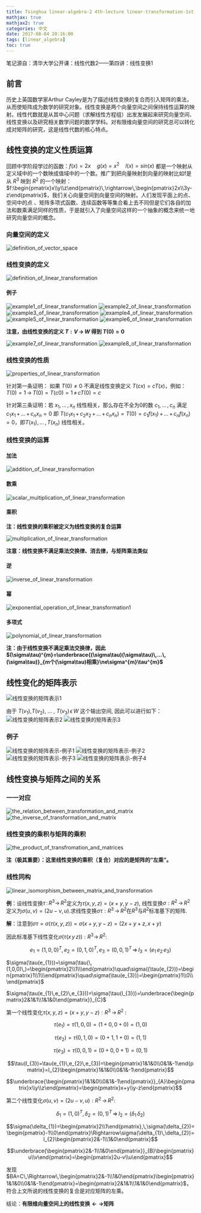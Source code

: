 ```yaml
---
title: Tsinghua linear-algebra-2 4th-lecture linear-transformation-1st-part
mathjax: true
mathjax2: true
categories: 中文
date: 2017-08-04 20:16:00
tags: [linear_algebra]
toc: true
---
```


笔记源自：清华大学公开课：线性代数2——第四讲：线性变换1

## 前言

历史上英国数学家Arthur Cayley是为了描述线性变换的复合而引入矩阵的乘法，从而使矩阵成为数学的研究对象。线性变换是两个向量空间之间保持线性运算的映射。线性代数就是从其中心问题（求解线性方程组）出发发展起来研究向量空间、线性变换以及研究相关数学问题的数学学科。对有限维向量空间的研究总可以转化成对矩阵的研究，这是线性代数的核心特点。

## 线性变换的定义性质运算

回顾中学阶段学过的函数：$f(x)=2x\quad g(x)=x^{2}\quad l(x)=sin(x)$ 都是一个映射从定义域中的一个数映成值域中的一个数。推广到把向量映射到向量的映射比如f是从 $R^{3}$ 映到 $R^{2}$ 的一个映射：$f:\begin{pmatrix}x\\y\\z\end{pmatrix}\,\rightarrow\,\begin{pmatrix}2x\\3y-z\end{pmatrix}$，我们关心向量空间到向量空间的映射。人们发现平面上的点、空间中的点 、矩阵多项式函数、连续函数等等集合看上去不同但是它们各自的加法和数乘满足同样的性质，于是就引入了向量空间这样的一个抽象的概念来统一地研究向量空间的概念。

### 向量空间的定义

![definition_of_vector_space](http://q9kvrafcq.bkt.clouddn.com/gitpage/tsinghua_linear_algebra/2-4/1.png)

### 线性变换的定义

![definition_of_linear_transformation](http://q9kvrafcq.bkt.clouddn.com/gitpage/tsinghua_linear_algebra/2-4/2.png)

#### 例子

![example1_of_linear_transformation](http://q9kvrafcq.bkt.clouddn.com/gitpage/tsinghua_linear_algebra/2-4/3.png) 
![example2_of_linear_transformation](http://q9kvrafcq.bkt.clouddn.com/gitpage/tsinghua_linear_algebra/2-4/4.png) 
![example3_of_linear_transformation](http://q9kvrafcq.bkt.clouddn.com/gitpage/tsinghua_linear_algebra/2-4/5.png) 
![example4_of_linear_transformation](http://q9kvrafcq.bkt.clouddn.com/gitpage/tsinghua_linear_algebra/2-4/6.png) 
![example5_of_linear_transformation](http://q9kvrafcq.bkt.clouddn.com/gitpage/tsinghua_linear_algebra/2-4/7.png) 
![example6_of_linear_transformation](http://q9kvrafcq.bkt.clouddn.com/gitpage/tsinghua_linear_algebra/2-4/8.png)

**注意，由线性变换的定义 $T:V\,\rightarrow\,W$ 得到 $T(0)=0$**

![example7_of_linear_transformation](http://q9kvrafcq.bkt.clouddn.com/gitpage/tsinghua_linear_algebra/2-4/9.png) 
![example8_of_linear_transformation](http://q9kvrafcq.bkt.clouddn.com/gitpage/tsinghua_linear_algebra/2-4/10.png)

### 线性变换的性质

![properties_of_linear_transformation](http://q9kvrafcq.bkt.clouddn.com/gitpage/tsinghua_linear_algebra/2-4/11.png)

针对第一条证明： 如果 $T(0)\ne0$ 不满足线性变换定义 $T(cx)=cT(x)$，例如： $T(0)=1\,\rightarrow\,T(0)=T(c0)=1\,\ne\,cT(0)=c$

针对第三条证明：若 $x_{1},\,...\,,x_{n}$ 线性相关，那么存在不全为0的数 $c_{1},\,...\,,c_{n}$ 满足 $c_{1}x_{1}\,+\,...\,+\,c_{n}x_{n}=0$  即 $T(c_{1}x_{1}\,+\,c_{2}x_{2}\,+\,...\,+\,c_{n}x_{n})=T(0)=c_{1}f(x_{1})\,+\,...\,+\,c_{n}f(x_{n})=0$，即$T(x_{1}),\,...\,,T(x_{n})$ 线性相关。

### 线性变换的运算

#### 加法

![addition_of_linear_transformation](http://q9kvrafcq.bkt.clouddn.com/gitpage/tsinghua_linear_algebra/2-4/12.png)

#### 数乘

![scalar_multiplication_of_linear_transformation](http://q9kvrafcq.bkt.clouddn.com/gitpage/tsinghua_linear_algebra/2-4/13.png)

#### 乘积

**注：线性变换的乘积被定义为线性变换的复合运算**

![multiplication_of_linear_transformation](http://q9kvrafcq.bkt.clouddn.com/gitpage/tsinghua_linear_algebra/2-4/14.png)

**注意：线性变换不满足乘法交换律、消去律，与矩阵乘法类似**

#### 逆

![inverse_of_linear_transformation](http://q9kvrafcq.bkt.clouddn.com/gitpage/tsinghua_linear_algebra/2-4/15.png)

#### 幂

![exponential_operation_of_linear_transformation1](http://q9kvrafcq.bkt.clouddn.com/gitpage/tsinghua_linear_algebra/2-4/16.png)

#### 多项式

![polynomial_of_linear_transformation](http://q9kvrafcq.bkt.clouddn.com/gitpage/tsinghua_linear_algebra/2-4/17.png)

**注：由于线性变换不满足乘法交换律，因此$(\sigma\tau)^{m}=\underbrace{(\sigma\tau)(\sigma\tau)\,...\,(\sigma\tau)}_{m个(\sigma\tau)相乘}\ne\sigma^{m}\tau^{m}$**

## 线性变化的矩阵表示

![线性变换的矩阵表示1](http://q9kvrafcq.bkt.clouddn.com/gitpage/tsinghua_linear_algebra/2-4/18.png) 

由于 $T(v_{1})$,$T(v_{2})$, ... , $T(v_{3})\,\epsilon\,W$ 这个输出空间, 因此可以进行如下： 
![线性变换的矩阵表示2](http://q9kvrafcq.bkt.clouddn.com/gitpage/tsinghua_linear_algebra/2-4/19.png) 
![线性变换的矩阵表示3](http://q9kvrafcq.bkt.clouddn.com/gitpage/tsinghua_linear_algebra/2-4/20.png) 

### 例子

![线性变换的矩阵表示-例子1](http://q9kvrafcq.bkt.clouddn.com/gitpage/tsinghua_linear_algebra/2-4/21.png) 
![线性变换的矩阵表示-例子2](http://q9kvrafcq.bkt.clouddn.com/gitpage/tsinghua_linear_algebra/2-4/22.png) 
![线性变换的矩阵表示-例子3](http://q9kvrafcq.bkt.clouddn.com/gitpage/tsinghua_linear_algebra/2-4/23.png) 
![线性变换的矩阵表示-例子4](http://q9kvrafcq.bkt.clouddn.com/gitpage/tsinghua_linear_algebra/2-4/24.png) 

## 线性变换与矩阵之间的关系

### 一一对应

![the_relation_between_transformation_and_matrix](http://q9kvrafcq.bkt.clouddn.com/gitpage/tsinghua_linear_algebra/2-4/25.png) 
![the_inverse_of_transformation_and_matrix](http://q9kvrafcq.bkt.clouddn.com/gitpage/tsinghua_linear_algebra/2-4/26.png)

### 线性变换的乘积与矩阵的乘积

![the_product_of_transfromation_and_matrices](http://q9kvrafcq.bkt.clouddn.com/gitpage/tsinghua_linear_algebra/2-4/27.png)

**注（极其重要）：这里线性变换的乘积（复合）对应的是矩阵的“左乘”。**

### 线性同构

![linear_isomorphism_between_matrix_and_transformation](http://q9kvrafcq.bkt.clouddn.com/gitpage/tsinghua_linear_algebra/2-4/28.png)

**例**：设线性变换$\tau\,:\,R^{3}\rightarrow\,R^{2}$定义为$\tau(x,y,z)=(x+y,y-z)$, 线性变换$\sigma:R^{2}\,\rightarrow\,R^{2}$定义为$\sigma(u,v)=(2u-v,u)$.求线性变换$\sigma\tau:R^{3}\,\rightarrow\,R^{2}$在$R^{3}$与$R^{2}$标准基下的矩阵.

**解**：注意到$\sigma\tau=\sigma(\tau(x,y,z))=\sigma(x+y, y-z)=(2x+y+z, x+y)$ 

因此标准基下线性变化$\sigma(\tau(x\,y\,z)):R^{3}\to\,R^{2}$:

$$e_{1}=(1,0,0)^{T}, e_{2}=(0,1,0)^{T}, e_{3}=(0,0,1)^{T}\,\Rightarrow\, I_{3}=(e_{1}\,e_{2}\,e_{3})$$

$\sigma(\tau(e_{1}))=\sigma(\tau(\,(1,0,0)\,)=\begin{pmatrix}2\\1\\\end{pmatrix}\quad\sigma((\tau(e_{2}))=\begin{pmatrix}1\\1\\\end{pmatrix}\quad\sigma(\tau(e_{3}))=\begin{pmatrix}1\\0\\\end{pmatrix}$

$\sigma(\tau(e_{1}\,e_{2}\,e_{3}))=\sigma(\tau(I_{3}))=\underbrace{\begin{pmatrix}2&1&1\\1&1&0\end{pmatrix}}_{C}$

第一个线性变化$\tau(x,y,z)=(x+y,y-z):R^{3}\,\to\,R^{2}$ :

$$\tau(e_{1})=\tau(1,0,0)=(1+0,0+0)=(1,0)$$

$$\tau(e_{2})=\tau(0,1,0)=(0+1,1+0)=(1,1)$$

$$\tau(e_{3})=\tau(0,0,1)=(0+0,0+1)=(0,1)$$

$$\tau(I_{3})=\tau(e_{1}\,e_{2}\,e_{3})=\begin{pmatrix}1&1&0\\0&1&-1\end{pmatrix}=I_{2}\begin{pmatrix}1&1&0\\0&1&-1\end{pmatrix}$$

$$\underbrace{\begin{pmatrix}1&1&0\\0&1&-1\end{pmatrix}}_{A}\begin{pmatrix}x\\y\\z\end{pmatrix}=\begin{pmatrix}x+y\\y-z\end{pmatrix}$$

第二个线性变化$\sigma(u,v)=(2u-v,u): R^{2}\,\to\,R^{2}$:

$$\delta_{1}=(1,0)^{T}, \delta_{2}=(0,1)^{T}\,\Rightarrow\, I_{2}=(\delta_{1}\,\delta_{2})$$

$$\sigma(\delta_{1})=\begin{pmatrix}2\\1\end{pmatrix},\,\sigma(\delta_{2})=\begin{pmatrix}-1\\0\end{pmatrix}\Rightarrow\sigma(\delta_{1}\,\delta_{2})=I_{2}\begin{pmatrix}2&-1\\1&0\end{pmatrix}$$

$$\underbrace{\begin{pmatrix}2&-1\\1&0\end{pmatrix}}_{B}\begin{pmatrix}u\\v\end{pmatrix}=\begin{pmatrix}2u-v\\u\end{pmatrix}$$

发现$BA=C\,\Rightarrow\,\begin{pmatrix}2&-1\\1&0\end{pmatrix}\begin{pmatrix}1&1&0\\0&1&-1\end{pmatrix}=\begin{pmatrix}2&1&1\\1&1&0\end{pmatrix}$，符合上文所说的线性变换的复合是对应矩阵的左乘。

结论：**有限维向量空间上的线性变换$\leftarrow\rightarrow$矩阵**



